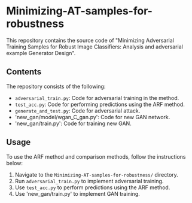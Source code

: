 # Minimizing-AT-samples-for-robustness
This repository contains the source code of "Minimizing Adversarial Training Samples for Robust Image Classifiers: Analysis and adversarial example Generator Design".

## Contents

The repository consists of the following:
  - `adversarial_train.py`: Code for adversarial training in the method.
  - `test_acc.py`: Code for performing predictions using the ARF method.
  - `generate_and_test.py`: Code for adversarial attack.
  - 'new_gan/model/wgan_C_gan.py': Code for new GAN network.
  - 'new_gan/train.py': Code for training new GAN.

## Usage

To use the ARF method and comparison methods, follow the instructions below:

1. Navigate to the `Minimizing-AT-samples-for-robustness/` directory.
2. Run `adversarial_train.py` to implement adversarial training.
3. Use `test_acc.py` to perform predictions using the ARF method.
4. Use 'new_gan/train.py' to implement GAN training.

